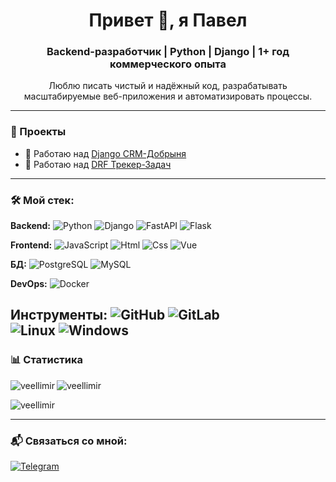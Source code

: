 <h1 align="center">Привет 👋, я Павел</h1>
<h3 align="center">Backend-разработчик | Python | Django | 1+ год коммерческого опыта</h3>

<p align="center">
Люблю писать чистый и надёжный код, разрабатывать масштабируемые веб-приложения и автоматизировать процессы.
</p>

---

### 🚀 Проекты
- 🔭 Работаю над [Django CRM-Добрыня](https://github.com/veellimir/Django_Journal_Dobrynya)
- 🔭 Работаю над [DRF Трекер-Задач](https://github.com/veellimir/Djangorest-Mobile_Backend)

---

### 🛠 Мой стек:
**Backend:** 
![Python](https://img.shields.io/badge/-Python-2f4f4f?style=for-the-badge&logo=python) 
![Django](https://img.shields.io/badge/-django-048280?style=for-the-badge&logo=django)
![FastAPI](https://img.shields.io/badge/-fastapi-e4ecfc?style=for-the-badge&logo=fastapi)
![Flask](https://img.shields.io/badge/-flask-046f87?style=for-the-badge&logo=flask) 

**Frontend:**
![JavaScript](https://img.shields.io/badge/-javascript-c0c0c0?style=for-the-badge&logo=javascript)
![Html](https://img.shields.io/badge/-html-008b8b?style=for-the-badge&logo=html5)
![Css](https://img.shields.io/badge/-css-57719b?style=for-the-badge&logo=c)
![Vue](https://img.shields.io/badge/-vue-085e17?style=for-the-badge&logo=v)

**БД:** 
![PostgreSQL](https://img.shields.io/badge/-PostgreSQL-000000?style=for-the-badge&logo=postgresql)
![MySQL](https://img.shields.io/badge/-MySQL-000000?style=for-the-badge&logo=mysql)

**DevOps:** ![Docker](https://img.shields.io/badge/-docker-042b7d?style=for-the-badge&logo=docker)

**Инструменты:** 
![GitHub](https://img.shields.io/badge/-github-1c0c13?style=for-the-badge&logo=github)
![GitLab](https://img.shields.io/badge/-gitlab-1c0c13?style=for-the-badge&logo=gitlab) <br>
![Linux](https://img.shields.io/badge/-linux(ubuntu)-5b1a7e?style=for-the-badge&logo=linux) 
![Windows](https://img.shields.io/badge/-Windows-04457d?style=for-the-badge&logo=windows) <br>
---

### 📊 Статистика  
<p>
  <img align="left" src="https://github-readme-stats.vercel.app/api/top-langs?username=veellimir&show_icons=true&locale=en&layout=compact" alt="veellimir" />
</p>

<p>
  <img align="center" src="https://github-readme-stats.vercel.app/api?username=veellimir&show_icons=true&locale=en" alt="veellimir" />
</p>

<p>
  <img align="center" src="https://github-readme-streak-stats.herokuapp.com/?user=veellimir&" alt="veellimir" />
</p>

---

### 📬 Связаться со мной:
[![Telegram](https://img.shields.io/badge/-Telegram-04597c?style=for-the-badge&logo=telegram)](https://t.me/Pa_0tel)
